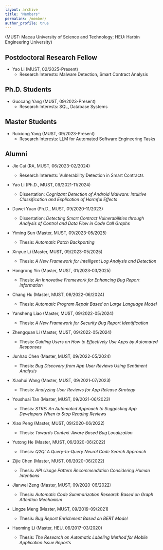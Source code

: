 ```yaml
---
layout: archive
title: "Members"
permalink: /member/
author_profile: true
---
```

(MUST: Macau University of Science and Technology; HEU: Harbin Engineering University)

<meta name="format-detection" content="telephone=no"/>

Postdoctoral Research Fellow
------

- Yao Li (MUST, 02/2025-Present)
  - Research Interests: Malware Detection, Smart Contract Analysis

Ph.D. Students
------

- Guocang Yang (MUST, 09/2023-Present)
  - Research Interests: SQL, Database Systems

Master Students
------

- Ruixiong Yang (MUST, 09/2023-Present)
  - Research Interests: LLM for Automated Software Engineering Tasks


Alumni
------

- Jie Cai (RA, MUST, 06/2023-02/2024)
  - Research Interests: Vulnerability Detection in Smart Contracts

- Yao Li (Ph.D., MUST, 09/2021-11/2024)
  - Dissertation: *Cognizant Detection of Android Malware: Intuitive Classification and Explication of Harmful Effects*

- Dawei Yuan (Ph.D., MUST, 09/2020-11/2023)
  - Dissertation: *Detecting Smart Contract Vulnerabilities through Analysis of Control and Data Flow in Code Call Graphs*

- Yiming Sun (Master, MUST, 09/2023-05/2025)
  - Thesis: *Automatic Patch Backporting*
    
- Xinyue Li (Master, MUST, 09/2023-05/2025)
  - Thesis: *A New Framework for Intelligent Log Analysis and Detection*

- Hongrong Yin (Master, MUST, 01/2023-03/2025)
  - Thesis: *An Innovative Framework for Enhancing Bug Report Information*

- Chang Hu (Master, MUST, 09/2022-06/2024)
  - Thesis: *Automatic Program Repair Based on Large Language Model*

- Yansheng Liao (Master, MUST, 09/2022-05/2024)
  - Thesis: *A New Framework for Security Bug Report Identification*

- Zhengquan Li (Master, MUST, 09/2022-05/2024)
  - Thesis: *Guiding Users on How to Effectively Use Apps by Automated Responses*

- Junhao Chen (Master, MUST, 09/2022-05/2024)
  - Thesis: *Bug Discovery from App User Reviews Using Sentiment Analysis*

- Xiaohui Wang (Master, MUST, 09/2021-07/2023)
  - Thesis: *Analyzing User Reviews for App Release Strategy*

- Youshuai Tan (Master, MUST, 09/2021-06/2023)
  - Thesis: *STRE: An Automated Approach to Suggesting App Developers When to Stop Reading Reviews*

- Xiao Peng (Master, MUST, 09/2020-06/2022)
  - Thesis: *Towards Context-Aware Based Bug Localization*

- Yutong He (Master, MUST, 09/2020-06/2022)
  - Thesis: *Q2Q: A Query-to-Query Neural Code Search Approach*

- Zijie Chen (Master, MUST, 09/2020-06/2022)
  - Thesis: *API Usage Pattern Recommendation Considering Human Intentions*

- Jianwei Zeng (Master, MUST, 09/2020-06/2022)
  - Thesis: *Automatic Code Summarization Research Based on Graph Attention Mechanism*

- Lingze Meng (Master, MUST, 09/2019-09/2021)
  - Thesis: *Bug Report Enrichment Based on BERT Model*

- Haoming Li (Master, HEU, 09/2017-03/2020)
  - Thesis: *The Research on Automatic Labeling Method for Mobile Application Issue Reports*
  

    
  
  


  

